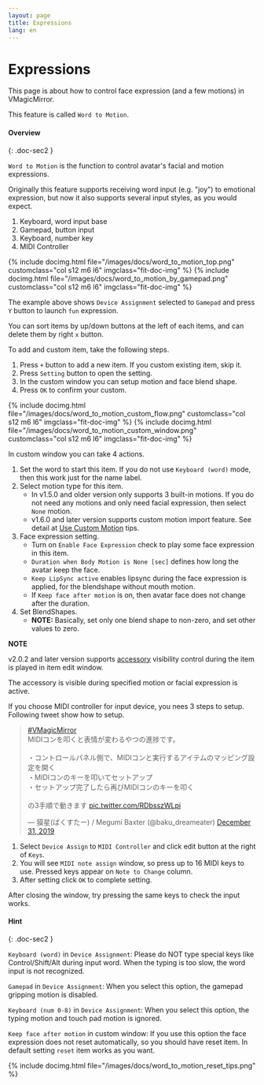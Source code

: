 ```yaml
---
layout: page
title: Expressions
lang: en
---
```


# Expressions

This page is about how to control face expression (and a few motions) in VMagicMirror.

This feature is called `Word to Motion`.

#### Overview
{: .doc-sec2 }

`Word to Motion` is the function to control avatar's facial and motion expressions.

Originally this feature supports receiving word input (e.g. "joy") to emotional expression, but now it also supports several input styles, as you would expect.

<div class="doc-ul" markdown="1">

1. Keyboard, word input base
2. Gamepad, button input
3. Keyboard, number key
4. MIDI Controller

</div>

<div class="row">
{% include docimg.html file="/images/docs/word_to_motion_top.png" customclass="col s12 m6 l6" imgclass="fit-doc-img" %}
{% include docimg.html file="/images/docs/word_to_motion_by_gamepad.png" customclass="col s12 m6 l6" imgclass="fit-doc-img" %}
</div>

The example above shows `Device Assignment` selected to `Gamepad` and press `Y` button to launch `fun` expression.

You can sort items by up/down buttons at the left of each items, and can delete them by right `x` button.

To add and custom item, take the following steps.

<div class="doc-ul" markdown="1">

1. Press `+` button to add a new item. If you custom existing item, skip it.
2. Press `Setting` button to open the setting.
3. In the custom window you can setup motion and face blend shape.
4. Press `OK` to confirm your custom.

</div>

<div class="row">
{% include docimg.html file="/images/docs/word_to_motion_custom_flow.png" customclass="col s12 m6 l6" imgclass="fit-doc-img" %}
{% include docimg.html file="/images/docs/word_to_motion_custom_window.png" customclass="col s12 m6 l6" imgclass="fit-doc-img" %}
</div>

In custom window you can take 4 actions.

<div class="doc-ul" markdown="1">

1. Set the word to start this item. If you do not use `Keyboard (word)` mode, then this work just for the name label.
2. Select motion type for this item. 
    * In v1.5.0 and older version only supports 3 built-in motions. If you do not need any motions and only need facial expression, then select `None` motion.
    * v1.6.0 and later version supports custom motion import feature. See detail at [Use Custom Motion](../../tips/use_custom_motion) tips.
3. Face expression setting.
    * Turn on `Enable Face Expression` check to play some face expression in this item.
    * `Duration when Body Motion is None [sec]` defines how long the avatar keep the face.
    * `Keep LipSync active` enables lipsync during the face expression is applied, for the blendshape without mouth motion.
    * If `Keep face after motion` is on, then avatar face does not change after the duration.
4. Set BlendShapes. 
    * **NOTE:** Basically, set only one blend shape to non-zero, and set other values to zero.

</div>

<div class="note-area" markdown="1">

**NOTE**

v2.0.2 and later version supports [accessory](../accessory) visibility control during the item is played in item edit window.

The accessory is visible during specified motion or facial expression is active.

</div>


If you choose MIDI controller for input device, you nees 3 steps to setup. Following tweet show how to setup.

<blockquote class="twitter-tweet"><p lang="ja" dir="ltr"><a href="https://twitter.com/hashtag/VMagicMirror?src=hash&amp;ref_src=twsrc%5Etfw">#VMagicMirror</a><br>MIDIコンを叩くと表情が変わるやつの進捗です。<br><br>・コントロールパネル側で、MIDIコンと実行するアイテムのマッピング設定を開く<br>・MIDIコンのキーを叩いてセットアップ<br>・セットアップ完了したら再びMIDIコンのキーを叩く<br><br>の3手順で動きます <a href="https://t.co/RDbsszWLpi">pic.twitter.com/RDbsszWLpi</a></p>&mdash; 獏星(ばくすたー) / Megumi Baxter (@baku_dreameater) <a href="https://twitter.com/baku_dreameater/status/1211990346525077504?ref_src=twsrc%5Etfw">December 31, 2019</a></blockquote> <script async src="https://platform.twitter.com/widgets.js" charset="utf-8"></script>

<div class="doc-ul" markdown="1">

1. Select `Device Assign` to `MIDI Controller` and click edit button at the right of `Keys`.
2. You will see `MIDI note assign` window, so press up to 16 MIDI keys to use. Pressed keys appear on `Note to Change` column.
3. After setting click `OK` to complete setting.

</div>

After closing the window, try pressing the same keys to check the input works.

#### Hint
{: .doc-sec2 }

`Keyboard (word)` in `Device Assignment`: Please do NOT type special keys like Control/Shift/Alt during input word. When the typing is too slow, the word input is not recognized.

`Gamepad` in `Device Assignment`: When you select this option, the gamepad gripping motion is disabled.

`Keyboard (num 0-8)` in `Device Assignment`: When you select this option, the typing motion and touch pad motion is ignored.

`Keep face after motion` in custom window: If you use this option the face expression does not reset automatically, so you should have reset item. In default setting `reset` item works as you want.

{% include docimg.html file="/images/docs/word_to_motion_reset_tips.png" %}
